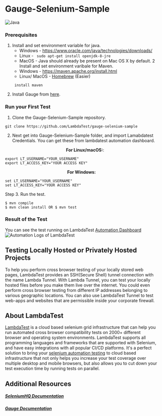 # Gauge-Selenium-Sample
![Java](https://www.lambdatest.com/support/assets/images/og-images/Gauge-Automation-Tests.jpg)

### Prerequisites
1. Install and set environment variable for java.
    * Windows - https://www.oracle.com/java/technologies/downloads/
    * Linux - ```  sudo apt-get install openjdk-8-jre  ```
    * MacOS - Java should already be present on Mac OS X by default.
2 Install and set environment varibale for Maven.
    * Windows - https://maven.apache.org/install.html
    * Linux/ MacOS -  [Homebrew](http://brew.sh/) (Easier)
    ```
     install maven
    ```
3. Install Gauge from [here](https://docs.gauge.org/getting_started/installing-gauge.html?os=windows&language=javascript&ide=vscode).
    
### Run your First Test
1. Clone the Gauge-Selenium-Sample repository. 
```
git clone https://github.com/LambdaTest/gauge-selenium-sample
```
2. Next get into Gauge-Selenium-Sample folder, and import Lamabdatest Credentials. You can get these from lambdatest automation dashboard.
   <p align="center">
   <b>For Linux/macOS:</b>:
 
```
export LT_USERNAME="YOUR_USERNAME"
export LT_ACCESS_KEY="YOUR ACCESS KEY"
```
<p align="center">
   <b>For Windows:</b>

```
set LT_USERNAME="YOUR_USERNAME"
set LT_ACCESS_KEY="YOUR ACCESS KEY"
```

Step 3. Run the test.
```
$ mvn compile 
$ mvn clean install OR $ mvn test 
```

### Result of the Test
You can see the test running on LambdaTest [Automation Dashboard](https://automation.lambdatest.com/build)
![Automation Logs of LambdaTest](https://github.com/LambdaTest/gauge-selenium-sample/blob/master/Tutorial-Images/Automation%20Logs%20of%20LambdaTest.png?raw=true)


##  Testing Locally Hosted or Privately Hosted Projects

To help you perform cross browser testing of your locally stored web pages, LambdaTest provides an SSH(Secure Shell) tunnel connection with the name Lambda Tunnel. With Lambda Tunnel, you can test your locally hosted files before you make them live over the internet. You could even perform cross browser testing from different IP addresses belonging to various geographic locations. You can also use LambdaTest Tunnel to test web-apps and websites that are permissible inside your corporate firewall.

## About LambdaTest
[LambdaTest](https://www.lambdatest.com/) is a cloud based selenium grid infrastructure that can help you run automated cross browser compatibility tests on 2000+ different browser and operating system environments. LambdaTest supports all programming languages and frameworks that are supported with Selenium, and have easy integrations with all popular CI/CD platforms. It's a perfect solution to bring your [selenium automation testing](https://www.lambdatest.com/selenium-automation) to cloud based infrastructure that not only helps you increase your test coverage over multiple desktop and mobile browsers, but also allows you to cut down your test execution time by running tests on parallel.

## Additional Resources
##### [SeleniumHQ Documentation](http://www.seleniumhq.org/docs/)
##### [Gauge Documentation](https://docs.gauge.org/)
